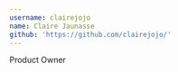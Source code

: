```yaml
---
username: clairejojo
name: Claire Jaunasse
github: 'https://github.com/clairejojo/'
---
```

Product Owner
